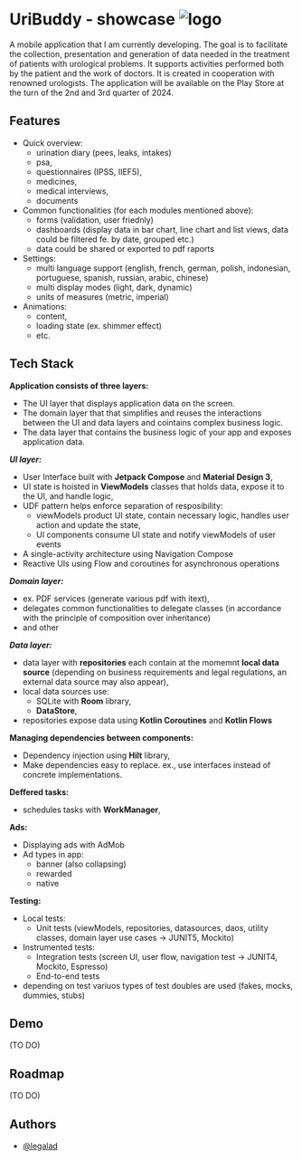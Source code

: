 # UriBuddy - showcase ![logo](https://github.com/legalad/UriBuddyShowcase/assets/109519711/abb6ed62-5be6-49bf-8ec8-e1cc68519249)

A mobile application that I am currently developing. The goal is to facilitate the collection, presentation and generation of data needed in the treatment of patients with urological problems. It supports activities performed both by the patient and the work of doctors. It is created in cooperation with renowned urologists. The application will be available on the Play Store at the turn of the 2nd and 3rd quarter of 2024.

## Features
- Quick overview:
  - urination diary (pees, leaks, intakes)
  - psa,
  - questionnaires (IPSS, IIEF5),
  - medicines,
  - medical interviews,
  - documents
- Common functionalities (for each modules mentioned above):
  - forms (validation, user friednly)
  - dashboards (display data in bar chart, line chart and list views, data could be filtered fe. by date, grouped etc.)
  - data could be shared or exported to pdf raports
- Settings:
  - multi language support (english, french, german, polish, indonesian, portuguese, spanish, russian, arabic, chinese)
  - multi display modes (light, dark, dynamic)
  - units of measures (metric, imperial)
- Animations:
  - content,
  - loading state (ex. shimmer effect)
  - etc.

## Tech Stack

**Application consists of three layers:**
  - The UI layer that displays application data on the screen.
  - The domain layer that that simplifies and reuses the interactions between the UI and data layers and cointains complex business logic.
  - The data layer that contains the business logic of your app and exposes application data.

***UI layer:***
  - User Interface built with **Jetpack Compose** and **Material Design 3**,
  - UI state is hoisted in **ViewModels** classes that holds data, expose it to the UI, and handle logic,
  - UDF pattern helps enforce separation of resposibility:
    - viewModels product UI state, contain necessary logic, handles user action and update the state,
    - UI components consume UI state and notify viewModels of user events
  - A single-activity architecture using Navigation Compose
  - Reactive UIs using Flow and coroutines for asynchronous operations

***Domain layer:***
  - ex. PDF services (generate various pdf with itext),
  - delegates common functionalities to delegate classes (in accordance with the principle of composition over inheritance)
  - and other
    
***Data layer:***
  - data layer with **repositories** each contain at the momemnt **local data source** (depending on business requirements and legal regulations, an external data source may also appear),
  - local data sources use:
    - SQLite with **Room** library,
    - **DataStore**,
  - repositories expose data using **Kotlin Coroutines** and **Kotlin Flows**

**Managing dependencies between components:**
  - Dependency injection using **Hilt** library,
  - Make dependencies easy to replace. ex., use interfaces instead of concrete implementations.


**Deffered tasks:**
  - schedules tasks with **WorkManager**,

**Ads:**
  - Displaying ads with AdMob
  - Ad types in app:
    - banner (also collapsing)
    - rewarded
    - native

**Testing:**
  - Local tests:
     - Unit tests (viewModels, repositories, datasources, daos, utility classes, domain layer use cases -> JUNIT5, Mockito)
  - Instrumented tests:
    - Integration tests (screen UI, user flow, navigation test -> JUNIT4, Mockito, Espresso)
    - End-to-end tests
  - depending on test variuos types of test doubles are used (fakes, mocks, dummies, stubs)

## Demo
(TO DO)

## Roadmap
(TO DO)

## Authors
- [@legalad](https://www.github.com/legalad)
